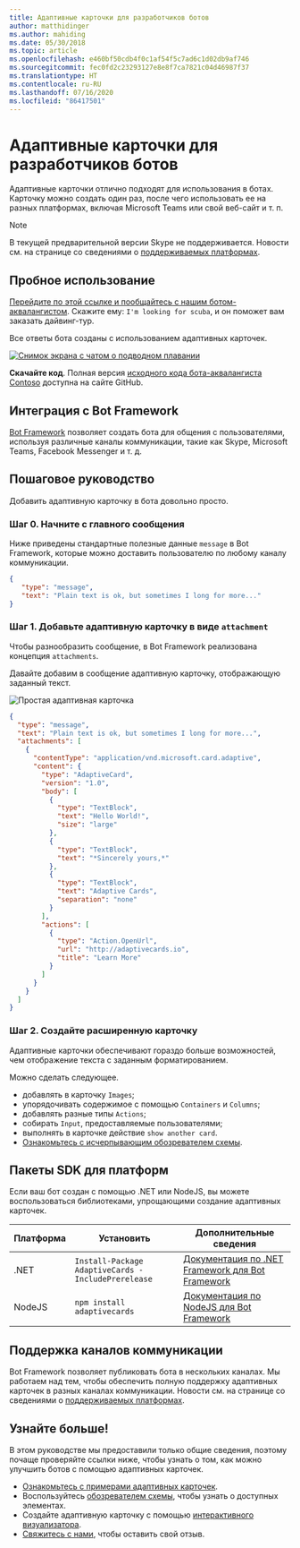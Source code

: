 ```yaml
---
title: Адаптивные карточки для разработчиков ботов
author: matthidinger
ms.author: mahiding
ms.date: 05/30/2018
ms.topic: article
ms.openlocfilehash: e460bf50cdb4f0c1af54f5c7ad6c1d02db9af746
ms.sourcegitcommit: fec0fd2c23293127e8e8f7ca7821c04d46987f37
ms.translationtype: HT
ms.contentlocale: ru-RU
ms.lasthandoff: 07/16/2020
ms.locfileid: "86417501"
---
```

# <a name="adaptive-cards-for-bot-developers"></a>Адаптивные карточки для разработчиков ботов

Адаптивные карточки отлично подходят для использования в ботах. Карточку можно создать один раз, после чего использовать ее на разных платформах, включая Microsoft Teams или свой веб-сайт и т. п.

> [!NOTE]
> В текущей предварительной версии Skype не поддерживается. Новости см. на странице со сведениями о [поддерживаемых платформах](../resources/partners.md).

## <a name="try-it-out"></a>Пробное использование

[Перейдите по этой ссылке и пообщайтесь с нашим ботом-аквалангистом](http://contososcubademo.azurewebsites.net/). Скажите ему: `I'm looking for scuba`, и он поможет вам заказать дайвинг-тур.  

Все ответы бота созданы с использованием адаптивных карточек.

[![Снимок экрана с чатом о подводном плавании](media/bots/scuba-chat.png)](http://contososcubademo.azurewebsites.net/)

**Скачайте код**. Полная версия [исходного кода бота-аквалангиста Contoso](https://github.com/matthidinger/ContosoScubaBot
) доступна на сайте GitHub.


## <a name="bot-framework-integration"></a>Интеграция с Bot Framework

[Bot Framework](https://dev.botframework.com/) позволяет создать бота для общения с пользователями, используя различные каналы коммуникации, такие как Skype, Microsoft Teams, Facebook Messenger и т. д.

## <a name="walkthrough"></a>Пошаговое руководство

Добавить адаптивную карточку в бота довольно просто.

### <a name="step-0-start-with-a-basic-message"></a>Шаг 0. Начните с главного сообщения

Ниже приведены стандартные полезные данные `message` в Bot Framework, которые можно доставить пользователю по любому каналу коммуникации.

```json
{
   "type": "message",
   "text": "Plain text is ok, but sometimes I long for more..."
}
```

### <a name="step-1-add-an-adaptive-card-attachment"></a>Шаг 1. Добавьте адаптивную карточку в виде `attachment`

Чтобы разнообразить сообщение, в Bot Framework реализована концепция `attachments`. 

Давайте добавим в сообщение адаптивную карточку, отображающую заданный текст.

![Простая адаптивная карточка](media/bots/hello-adaptivecards.png)

```json
{
  "type": "message",
  "text": "Plain text is ok, but sometimes I long for more...",
  "attachments": [
    {
      "contentType": "application/vnd.microsoft.card.adaptive",
      "content": {
        "type": "AdaptiveCard",
        "version": "1.0",
        "body": [
          {
            "type": "TextBlock",
            "text": "Hello World!",
            "size": "large"
          },
          {
            "type": "TextBlock",
            "text": "*Sincerely yours,*"
          },
          {
            "type": "TextBlock",
            "text": "Adaptive Cards",
            "separation": "none"
          }
        ],
        "actions": [
          {
            "type": "Action.OpenUrl",
            "url": "http://adaptivecards.io",
            "title": "Learn More"
          }
        ]
      }
    }
  ]
}
```

### <a name="step-2-build-even-richer-cards"></a>Шаг 2. Создайте расширенную карточку 

Адаптивные карточки обеспечивают гораздо больше возможностей, чем отображение текста с заданным форматированием. 

Можно сделать следующее. 

* добавлять в карточку `Images`;
* упорядочивать содержимое с помощью `Containers` и `Columns`;
* добавлять разные типы `Actions`;
* собирать `Input`, предоставляемые пользователями;
* выполнять в карточке действие `show another card`.
* [Ознакомьтесь с исчерпывающим обозревателем схемы](https://adaptivecards.io/explorer/). 

## <a name="platform-sdks"></a>Пакеты SDK для платформ

Если ваш бот создан с помощью .NET или NodeJS, вы можете воспользоваться библиотеками, упрощающими создание адаптивных карточек.

Платформа|Установить|Дополнительные сведения
--------|-------|----------
.NET | `Install-Package AdaptiveCards -IncludePrerelease` | [Документация по .NET Framework для Bot Framework](https://docs.microsoft.com/bot-framework/dotnet/bot-builder-dotnet-add-rich-card-attachments)
NodeJS | `npm install adaptivecards` | [Документация по NodeJS для Bot Framework](https://docs.microsoft.com/bot-framework/nodejs/bot-builder-nodejs-send-rich-cards)


## <a name="channel-status"></a>Поддержка каналов коммуникации

Bot Framework позволяет публиковать бота в нескольких каналах. Мы работаем над тем, чтобы обеспечить полную поддержку адаптивных карточек в разных каналах коммуникации. Новости см. на странице со сведениями о [поддерживаемых платформах](../resources/partners.md).


## <a name="dive-in"></a>Узнайте больше!

В этом руководстве мы предоставили только общие сведения, поэтому почаще проверяйте ссылки ниже, чтобы узнать о том, как можно улучшить ботов с помощью адаптивных карточек.

* [Ознакомьтесь с примерами адаптивных карточек](https://adaptivecards.io/samples/).
* Воспользуйтесь [обозревателем схемы](https://adaptivecards.io/explorer), чтобы узнать о доступных элементах.
* Создайте адаптивную карточку с помощью [интерактивного визуализатора](https://adaptivecards.io/visualizer/index.html?hostApp=Skype).
* [Свяжитесь с нами](https://adaptivecards.io/connect), чтобы оставить свой отзыв.
